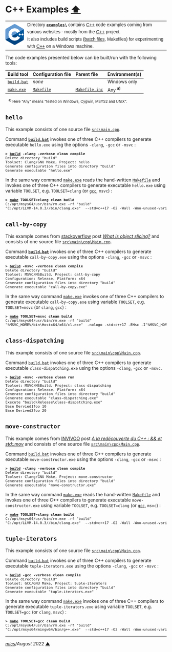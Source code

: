 # <span id="top">C++ Examples</span> <span style="size:30%;"><a href="../README.md">⬆</a></span>

<table style="font-family:Helvetica,Arial;font-size:14px;line-height:1.6;">
  <tr>
  <td style="border:0;padding:0 10px 0 0;min-width:25%;"><a href="https://isocpp.org/" rel="external"><img src="../docs/images/cpp_logo.png" width="100" alt="C++ project"/></a></td>
  <td style="border:0;padding:0;vertical-align:text-top;">Directory <a href="."><strong><code>examples\</code></strong></a> contains <a href="hhttps://isocpp.org/" rel="external" title="ISO C++">C++</a> code examples coming from various websites - mostly from the <a href="hhttps://isocpp.org/" rel="external" title="ISO C++">C++</a> project.<br/>
  It also includes build scripts (<a href="https://en.wikibooks.org/wiki/Windows_Batch_Scripting" rel="external">batch files</a>, Makefiles) for experimenting with <a href="hhttps://isocpp.org/" rel="external">C++</a> on a Windows machine.
  </td>
  </tr>
</table>

The code examples presented below can be built/run with the following tools:

| Build&nbsp;tool | Configuration file | Parent file | Environment(s) |
|:----------------|:-------------------|:------------|:---------------|
| [`build.bat`](./hello/build.bat) | *none* | &nbsp; | Windows only |
| [`make.exe`][make_cli] | [`Makefile`](./hello/Makefile) | [`Makefile.inc`](./Makefile.inc) | Any <sup><b>a)</b></sup> |
<div style="margin:0 0 0 10px;font-size:80%;">
<sup><b>a)</b></sup> Here "Any" means "tested on Windows, Cygwin, MSYS2 and UNIX".
</div>

## <span id="hello">`hello`</span>

This example consists of one source file [`src\main.cpp`](./hello/src/main.cpp).

Command [**`build.bat`**](./hello/build.bat) invokes one of three C++ compilers to generate executable `hello.exe` using the options `-clang`, `-gcc` or `-msvc` :

<pre style="font-size:80%;">
<b>&gt; <a href="./hello/build.bat">build</a> -clang -verbose clean compile</b>
Delete directory "build"
Toolset: Clang/GNU Make, Project: hello
Generate configuration files into directory "build"
Generate executable "hello.exe"
</pre>

In the same way command [`make.exe`][make_cli] reads the hand-written [`Makefile`](./hello/Makefile) and invokes one of three C++ compilers to generate executable `hello.exe` using variable `TOOLSET`, e.g. `TOOLSET=clang` (or [`gcc`][gcc_cmd], `msvc`) :

<pre style="font-size:80%;">
<b>&gt; <a href="">make</a> TOOLSET=clang clean build</b>
C:/opt/msys64/usr/bin/rm.exe -rf "build"
"C:/opt/LLVM-14.0.3//bin/clang.exe"  --std=c++17 -O2 -Wall -Wno-unused-variable  -o build/Release/hello.exe src/main.cpp
</pre>

## <span id="call-by-copy">`call-by-copy`</span>

This example comes from [stackoverflow] post [*What is object slicing?*](https://stackoverflow.com/questions/274626/what-is-object-slicing) and consists of one source file [`src\main\cpp\Main.cpp`](./call-by-copy/src/main/cpp/Main.cpp).

Command [**`build.bat`**](./call-by-copy/build.bat) invokes one of three C++ compilers to generate executable `call-by-copy.exe` using the options `-clang`, `-gcc` or `-msvc` :

<pre style="font-size:80%;">
<b>&gt; <a href="./call-by-copy/build.bat">build</a> -msvc -verbose clean compile</b>
Delete directory "build"
Toolset: MSVC/MSBuild, Project: call-by-copy
Configuration: Release, Platform: x64
Generate configuration files into directory "build"
Generate executable "call-by-copy.exe"
</pre>

In the same way command [`make.exe`][make_cli] invokes one of three C++ compilers to generate executable `call-by-copy.exe` using variable `TOOLSET`, e.g. `TOOLSET=msvc` (or `clang`, `gcc`) :

<pre style="font-size:80%;">
<b>&gt; <a href="">make</a> TOOLSET=msvc clean build</b>
C:/opt/msys64/usr/bin/rm.exe -rf "build"
"%MSVC_HOME%/bin\Hostx64/x64/cl.exe"  -nologo -std:c++17 -EHsc -I"%MSVC_HOME%/include" -I"%WINSDK_HOME%/include/10.0.22000.0/ucrt" -I"%WINSDK_HOME%/include/10.0.22000.0/um"  -Fe"build/Release/call-by-copy.exe" src/main/cpp/Main.cpp -link -libpath:"%MSVC_HOME%/lib/x64" -libpath:"%WINSDK_HOME%/lib/10.0.22000.0/ucrt/x64" -libpath:"%WINSDK_HOME%/lib/10.0.22000.0/um/x64" Main.cpp
</pre>

## <span id="class-dispatching">`class-dispatching`</span>

This example consists of one source file [`src\main\cpp\Main.cpp`](./class-dispatching/src/main/cpp/Main.cpp).

Command [`build.bat`](./class-dispatching/build.bat) invokes one of three C++ compilers to generate executable `class-dispatching.exe` using the options `-clang`, `-gcc` or `-msvc`.

<pre style="font-size:80%;">
<b>&gt; <a href="./class-dispatching/build.bat">build</a> -msvc -verbose clean run</b>
Delete directory "build"
Toolset: MSVC/MSBuild, Project: class-dispatching
Configuration: Release, Platform: x64
Generate configuration files into directory "build"
Generate executable "class-dispatching.exe"
Execute "build\Release\class-dispatching.exe"
Base Dervied1foo 10
Base Derived2foo 20
</pre>

## <span id="move-constructor">`move-constructor`</span>

This example comes from [INVIVOO] post [*A la redécouverte du C++ : &amp;&amp; et std::mov*](https://blog.invivoo.com/decouverte-du-cplusplus-et-stdmove/) and consists of one source file [`src\main\cpp\Main.cpp`](./move-constructor/src/main/cpp/Main.cpp).

Command [`build.bat`](./move-constructor/build.bat) invokes one of three C++ compilers to generate executable `move-constructor.exe` using the options `-clang`, `-gcc` or `-msvc` :

<pre style="font-size:80%;">
<b>&gt; <a href="./move-constructor/build.bat">build</a> -clang -verbose clean compile</b>
Delete directory "build"
Toolset: Clang/GNU Make, Project: move-constructor
Generate configuration files into directory "build"
Generate executable "move-constructor.exe"
</pre>

In the same way command [`make.exe`][make_cli] reads the hand-written [`Makefile`](./move-constructor/Makefile) and invokes one of three C++ compilers to generate executable `move-constructor.exe` using variable `TOOLSET`, e.g. `TOOLSET=clang` (or [`gcc`][gcc_cmd], `msvc`) :

<pre style="font-size:80%;">
<b>&gt; <a href="">make</a> TOOLSET=clang clean build</b>
C:/opt/msys64/usr/bin/rm.exe -rf "build"
"C:/opt/LLVM-14.0.3//bin/clang.exe"  --std=c++17 -O2 -Wall -Wno-unused-variable  -o build/Release/move-constructor.exe src/main/cpp/Main.cpp
</pre>

## <span id="tuple-iterators">`tuple-iterators`</span>

This example consists of one source file [`src\main\cpp\Main.cpp`](./tuple-iterators/src/main/cpp/Main.cpp).

Command [`build.bat`](./tuple-iterators/build.bat) invokes one of three C++ compilers to generate executable `tuple-iterators.exe` using the options `-clang`, `-gcc` or `-msvc` :

<pre style="font-size:80%;">
<b>&gt; <a href="./tuple-iterators/build.bat">build</a> -gcc -verbose clean compile</b>
Delete directory "build"
Toolset: GCC/GNU Make, Project: tuple-iterators
Generate configuration files into directory "build"
Generate executable "tuple-iterators.exe"
</pre>

In the same way command [`make.exe`][make_cli] invokes one of three C++ compilers to generate executable `tuple-iterators.exe` using variable `TOOLSET`, e.g. `TOOLSET=gcc` (or `clang`, `msvc`) :

<pre style="font-size:80%;">
<b>&gt; <a href="">make</a> TOOLSET=gcc clean build</b>
C:/opt/msys64/usr/bin/rm.exe -rf "build"
"C:/opt/msys64/mingw64/bin/g++.exe"  --std=c++17 -O2 -Wall -Wno-unused-variable  -o build/Release/tuple-iterators.exe src/main/cpp/Main.cpp
</pre>

***

*[mics](https://lampwww.epfl.ch/~michelou/)/August 2022* [**&#9650;**](#top)
<span id="bottom">&nbsp;</span>

<!-- link refs -->

[bazel_cli]: https://bazel.build/reference/command-line-reference
[gcc_cmd]: https://gcc.gnu.org/onlinedocs/gcc/Invoking-GCC.html
[invivoo]: https://www.invivoo.com/
[make_cli]: https://www.gnu.org/software/make/manual/html_node/Running.html
[stackoverflow]: https://stackoverflow.com/
